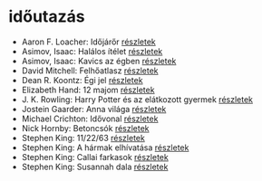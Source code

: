 # időutazás

- Aaron F. Loacher: Időjárőr [részletek](../_details/Aaron%20F.%20Loacher.md#id_999)
- Asimov, Isaac: Halálos ítélet [részletek](../_details/Asimov%2C%20Isaac.md#id_1176)
- Asimov, Isaac: Kavics az égben [részletek](../_details/Asimov%2C%20Isaac.md#id_1177)
- David Mitchell: Felhőatlasz [részletek](../_details/David%20Mitchell.md#id_454)
- Dean R. Koontz: Égi jel [részletek](../_details/Dean%20R.%20Koontz.md#id_1090)
- Elizabeth Hand: 12 majom [részletek](../_details/Elizabeth%20Hand.md#id_779)
- J. K. Rowling: Harry Potter és az elátkozott gyermek [részletek](../_details/J.%20K.%20Rowling.md#id_1459)
- Jostein Gaarder: Anna világa [részletek](../_details/Jostein%20Gaarder.md#id_1411)
- Michael Crichton: Idővonal [részletek](../_details/Michael%20Crichton.md#id_754)
- Nick Hornby: Betoncsók [részletek](../_details/Nick%20Hornby.md#id_708)
- Stephen King: 11/22/63 [részletek](../_details/Stephen%20King.md#id_523)
- Stephen King: A hármak elhívatása [részletek](../_details/Stephen%20King.md#id_540)
- Stephen King: Callai farkasok [részletek](../_details/Stephen%20King.md#id_847)
- Stephen King: Susannah dala [részletek](../_details/Stephen%20King.md#id_542)